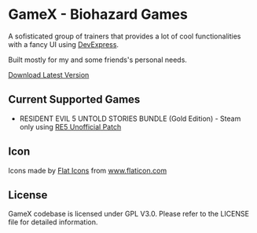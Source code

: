 GameX - Biohazard Games
=======================

A sofisticated group of trainers that provides a lot of cool functionalities with a fancy UI using [DevExpress](https://www.devexpress.com).

Built mostly for my and some friends's personal needs.

[Download Latest Version](https://raw.githubusercontent.com/LuBuCake/GameX/main/GameX/GameX.Versioning/GameX.Launcher.x86/latest.zip)

## Current Supported Games

* RESIDENT EVIL 5 UNTOLD STORIES BUNDLE (Gold Edition) - Steam only using [RE5 Unofficial Patch](https://steamcommunity.com/sharedfiles/filedetails/?id=864823595)

## Icon

<div>Icons made by <a href="https://www.flaticon.com/authors/flat-icons" title="Flat Icons">Flat Icons</a> from <a href="https://www.flaticon.com/" title="Flaticon">www.flaticon.com</a></div>

## License

GameX codebase is  licensed under GPL V3.0.
Please refer to the LICENSE file for detailed information.
